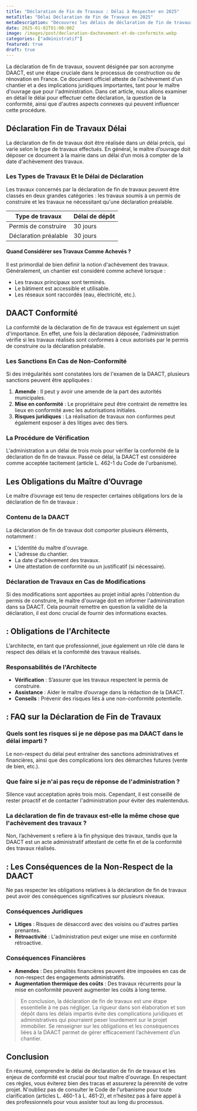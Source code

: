 ```yaml
---
title: "Déclaration de Fin de Travaux : Délai à Respecter en 2025"
metaTitle: "Délai Déclaration de Fin de Travaux en 2025"
metaDescription: "Découvrez les délais de déclaration de fin de travaux et leur conformité en France."
date: 2025-01-02T01:00:00Z
image: /images/post/declaration-dachevement-et-de-conformite.webp
categories: ["administratif"]
featured: true
draft: true
---
```


La déclaration de fin de travaux, souvent désignée par son acronyme DAACT, est une étape cruciale dans le processus de construction ou de rénovation en France. Ce document officiel atteste de l'achèvement d'un chantier et a des implications juridiques importantes, tant pour le maître d'ouvrage que pour l'administration. Dans cet article, nous allons examiner en détail le délai pour effectuer cette déclaration, la question de la conformité, ainsi que d'autres aspects connexes qui peuvent influencer cette procédure.

## Déclaration Fin de Travaux Délai

La déclaration de fin de travaux doit être réalisée dans un délai précis, qui varie selon le type de travaux effectués. En général, le maître d’ouvrage doit déposer ce document à la mairie dans un délai d’un mois à compter de la date d'achèvement des travaux. 

### Les Types de Travaux Et le Délai de Déclaration

Les travaux concernés par la déclaration de fin de travaux peuvent être classés en deux grandes catégories : les travaux soumis à un permis de construire et les travaux ne nécessitant qu'une déclaration préalable.

| Type de travaux | Délai de dépôt |
|------------------|----------------|
| Permis de construire | 30 jours |
| Déclaration préalable | 30 jours |

#### Quand Considérer ses Travaux Comme Achevés ?

Il est primordial de bien définir la notion d'achèvement des travaux. Généralement, un chantier est considéré comme achevé lorsque :

- Les travaux principaux sont terminés.
- Le bâtiment est accessible et utilisable.
- Les réseaux sont raccordés (eau, électricité, etc.).

## DAACT Conformité

La conformité de la déclaration de fin de travaux est également un sujet d'importance. En effet, une fois la déclaration déposée, l'administration vérifie si les travaux réalisés sont conformes à ceux autorisés par le permis de construire ou la déclaration préalable.

### Les Sanctions En Cas de Non-Conformité

Si des irrégularités sont constatées lors de l'examen de la DAACT, plusieurs sanctions peuvent être appliquées :

1. **Amende** : Il peut y avoir une amende de la part des autorités municipales.
2. **Mise en conformité** : Le propriétaire peut être contraint de remettre les lieux en conformité avec les autorisations initiales.
3. **Risques juridiques** : La réalisation de travaux non conformes peut également exposer à des litiges avec des tiers.

### La Procédure de Vérification

L'administration a un délai de trois mois pour vérifier la conformité de la déclaration de fin de travaux. Passé ce délai, la DAACT est considérée comme acceptée tacitement (article L. 462-1 du Code de l'urbanisme).

## Les Obligations du Maître d’Ouvrage

Le maître d’ouvrage est tenu de respecter certaines obligations lors de la déclaration de fin de travaux :

### Contenu de la DAACT

La déclaration de fin de travaux doit comporter plusieurs éléments, notamment :

- L'identité du maître d'ouvrage.
- L'adresse du chantier.
- La date d'achèvement des travaux.
- Une attestation de conformité ou un justificatif (si nécessaire).

### Déclaration de Travaux en Cas de Modifications

Si des modifications sont apportées au projet initial après l'obtention du permis de construire, le maître d'ouvrage doit en informer l'administration dans sa DAACT. Cela pourrait remettre en question la validité de la déclaration, il est donc crucial de fournir des informations exactes.

##  : Obligations de l'Architecte

L’architecte, en tant que professionnel, joue également un rôle clé dans le respect des délais et la conformité des travaux réalisés. 

### Responsabilités de l'Architecte

- **Vérification** : S’assurer que les travaux respectent le permis de construire.
- **Assistance** : Aider le maître d’ouvrage dans la rédaction de la DAACT.
- **Conseils** : Prévenir des risques liés à une non-conformité potentielle.

##  : FAQ sur la Déclaration de Fin de Travaux

### Quels sont les risques si je ne dépose pas ma DAACT dans le délai imparti ?

Le non-respect du délai peut entraîner des sanctions administratives et financières, ainsi que des complications lors des démarches futures (vente de bien, etc.).

### Que faire si je n'ai pas reçu de réponse de l'administration ?

Silence vaut acceptation après trois mois. Cependant, il est conseillé de rester proactif et de contacter l'administration pour éviter des malentendus.

### La déclaration de fin de travaux est-elle la même chose que l'achèvement des travaux ?

Non, l’achèvement s refiere à la fin physique des travaux, tandis que la DAACT est un acte administratif attestant de cette fin et de la conformité des travaux réalisés.

##  : Les Conséquences de la Non-Respect de la DAACT

Ne pas respecter les obligations relatives à la déclaration de fin de travaux peut avoir des conséquences significatives sur plusieurs niveaux.

### Conséquences Juridiques

- **Litiges** : Risques de désaccord avec des voisins ou d'autres parties prenantes.
- **Rétroactivité** : L'administration peut exiger une mise en conformité rétroactive.

### Conséquences Financières

- **Amendes** : Des pénalités financières peuvent être imposées en cas de non-respect des engagements administratifs.
- **Augmentation thermique des coûts** : Des travaux récurrents pour la mise en conformité peuvent augmenter les coûts à long terme.

> En conclusion, la déclaration de fin de travaux est une étape essentielle à ne pas négliger. La rigueur dans son élaboration et son dépôt dans les délais impartis évite des complications juridiques et administratives qui pourraient peser lourdement sur le projet immobilier. Se renseigner sur les obligations et les conséquences liées à la DAACT permet de gérer efficacement l’achèvement d’un chantier.

## Conclusion

En résumé, comprendre le délai de déclaration de fin de travaux et les enjeux de conformité est crucial pour tout maître d'ouvrage. En respectant ces règles, vous éviterez bien des tracas et assurerez la pérennité de votre projet. N'oubliez pas de consulter le Code de l'urbanisme pour toute clarification (articles L. 460-1 à L. 461-2), et n’hésitez pas à faire appel à des professionnels pour vous assister tout au long du processus.